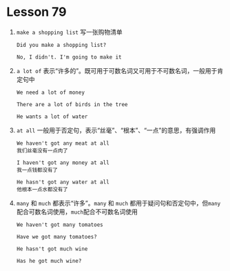 # Lesson 79

1. `make a shopping list` 写一张购物清单

   ```
   Did you make a shopping list?

   No, I didn't. I'm going to make it
   ```

2. `a lot of` 表示“许多的”。既可用于可数名词又可用于不可数名词，一般用于肯定句中

   ```
   We need a lot of money

   There are a lot of birds in the tree

   He wants a lot of water
   ```

3. `at all` 一般用于否定句，表示“丝毫”、“根本”、“一点”的意思，有强调作用

   ```
   We haven't got any meat at all
   我们丝毫没有一点肉了

   I haven't got any money at all
   我一点钱都没有了

   He hasn't got any water at all
   他根本一点水都没有了
   ```

4. `many` 和 `much` 都表示“许多”。`many` 和 `much` 都用于疑问句和否定句中，但`many`配合可数名词使用，`much`配合不可数名词使用

   ```
   We haven't got many tomatoes

   Have we got many tomatoes?

   He hasn't got much wine

   Has he got much wine?
   ```
